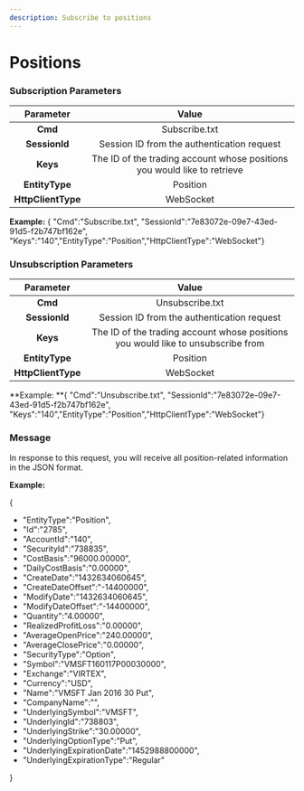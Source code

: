 ```yaml
---
description: Subscribe to positions
---
```


# Positions

### Subscription Parameters <a href="positions-subscribe" id="positions-subscribe"></a>

|      Parameter     |                                   Value                                  |
| :----------------: | :----------------------------------------------------------------------: |
|       **Cmd**      |                               Subscribe.txt                              |
|    **SessionId**   |                Session ID from the authentication request                |
|      **Keys**      | The ID of the trading account whose positions you would like to retrieve |
|   **EntityType**   |                                 Position                                 |
| **HttpClientType** |                                 WebSocket                                |

**Example:** { "Cmd":"Subscribe.txt", "SessionId":"7e83072e-09e7-43ed-91d5-f2b747bf162e", "Keys":"140","EntityType":"Position","HttpClientType":"WebSocket"}

### Unsubscription Parameters <a href="positions-unsubscribe" id="positions-unsubscribe"></a>

|      Parameter     |                                       Value                                      |
| :----------------: | :------------------------------------------------------------------------------: |
|       **Cmd**      |                                  Unsubscribe.txt                                 |
|    **SessionId**   |                    Session ID from the authentication request                    |
|      **Keys**      | The ID of the trading account whose positions you would like to unsubscribe from |
|   **EntityType**   |                                     Position                                     |
| **HttpClientType** |                                     WebSocket                                    |

**Example: **{ "Cmd":"Unsubscribe.txt", "SessionId":"7e83072e-09e7-43ed-91d5-f2b747bf162e", "Keys":"140","EntityType":"Position","HttpClientType":"WebSocket"}

### Message <a href="positions-message" id="positions-message"></a>

In response to this request, you will receive all position-related information in the JSON format.

**Example:**

{

* "EntityType":"Position",
* "Id":"2785",
* "AccountId":"140",
* "SecurityId":"738835",
* "CostBasis":"96000.00000",
* "DailyCostBasis":"0.00000",
* "CreateDate":"1432634060645",
* "CreateDateOffset":"-14400000",
* "ModifyDate":"1432634060645",
* "ModifyDateOffset":"-14400000",
* "Quantity":"4.00000",
* "RealizedProfitLoss":"0.00000",
* "AverageOpenPrice":"240.00000",
* "AverageClosePrice":"0.00000",
* "SecurityType":"Option",
* "Symbol":"VMSFT160117P00030000",
* "Exchange":"VIRTEX",
* "Currency":"USD",
* "Name":"VMSFT Jan 2016 30 Put",
* "CompanyName":"",
* "UnderlyingSymbol":"VMSFT",
* "UnderlyingId":"738803",
* "UnderlyingStrike":"30.00000",
* "UnderlyingOptionType":"Put",
* "UnderlyingExpirationDate":"1452988800000",
* "UnderlyingExpirationType":"Regular"

}

